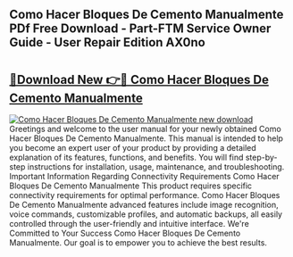 ## Como Hacer Bloques De Cemento Manualmente PDf Free Download - Part-FTM Service Owner Guide - User Repair Edition AX0no

# <h2><a href="http://bc40815.oget.top/?id=Como+Hacer+Bloques+De+Cemento+Manualmente">🔗Download New 👉🔴 Como Hacer Bloques De Cemento Manualmente</a></h2>

[![Como Hacer Bloques De Cemento Manualmente new download](https://i.imgur.com/5g1atiW.png)](http://bc40815.oget.top/?id=Como+Hacer+Bloques+De+Cemento+Manualmente)
Greetings and welcome to the user manual for your newly obtained Como Hacer Bloques De Cemento Manualmente. This manual is intended to help you become an expert user of your product by providing a detailed explanation of its features, functions, and benefits. You will find step-by-step instructions for installation, usage, maintenance, and troubleshooting. Important Information Regarding Connectivity Requirements Como Hacer Bloques De Cemento Manualmente This product requires specific connectivity requirements for optimal performance. Como Hacer Bloques De Cemento Manualmente advanced features include image recognition, voice commands, customizable profiles, and automatic backups, all easily controlled through the user-friendly and intuitive interface. We're Committed to Your Success Como Hacer Bloques De Cemento Manualmente. Our goal is to empower you to achieve the best results.
